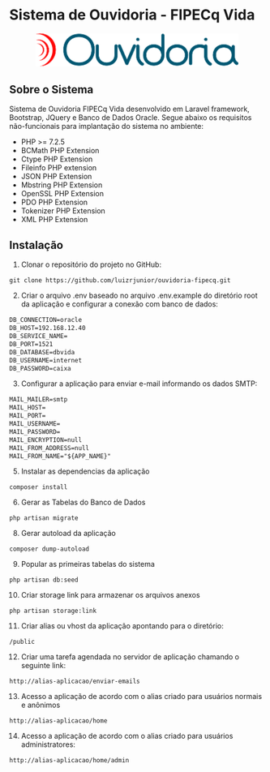 <h1>Sistema de Ouvidoria - FIPECq Vida</h1>
<p align="center"><img src="public/images/logo_ouvidoria.png" width="400"></p>

## Sobre o Sistema

Sistema de Ouvidoria FIPECq Vida desenvolvido em Laravel framework, Bootstrap, JQuery e Banco de Dados Oracle. Segue abaixo os requisitos não-funcionais para implantação do sistema no ambiente:

- PHP >= 7.2.5
- BCMath PHP Extension
- Ctype PHP Extension
- Fileinfo PHP extension
- JSON PHP Extension
- Mbstring PHP Extension
- OpenSSL PHP Extension
- PDO PHP Extension
- Tokenizer PHP Extension
- XML PHP Extension

## Instalação

1. Clonar o repositório do projeto no GitHub:
```
git clone https://github.com/luizrjunior/ouvidoria-fipecq.git
```
2. Criar o arquivo .env baseado no arquivo .env.example do diretório root da aplicação e configurar a conexão com banco de dados:
```
DB_CONNECTION=oracle
DB_HOST=192.168.12.40
DB_SERVICE_NAME=
DB_PORT=1521
DB_DATABASE=dbvida
DB_USERNAME=internet
DB_PASSWORD=caixa
```
3. Configurar a aplicação para enviar e-mail informando os dados SMTP:
```
MAIL_MAILER=smtp
MAIL_HOST=
MAIL_PORT=
MAIL_USERNAME=
MAIL_PASSWORD=
MAIL_ENCRYPTION=null
MAIL_FROM_ADDRESS=null
MAIL_FROM_NAME="${APP_NAME}"
```
5. Instalar as dependencias da aplicação
```
composer install
```
6. Gerar as Tabelas do Banco de Dados
``` 
php artisan migrate
```
8. Gerar autoload da aplicação
```
composer dump-autoload
```
9. Popular as primeiras tabelas do sistema
```
php artisan db:seed
```
10. Criar storage link para armazenar os arquivos anexos 
```
php artisan storage:link
```
11. Criar alias ou vhost da aplicação apontando para o diretório: 
```
/public
```
12. Criar uma tarefa agendada no servidor de aplicação chamando o seguinte link:
```
http://alias-aplicacao/enviar-emails
```
13. Acesso a aplicação de acordo com o alias criado para usuários normais e anônimos
```
http://alias-aplicacao/home
```
14. Acesso a aplicação de acordo com o alias criado para usuários administratores:
```
http://alias-aplicacao/home/admin
```
